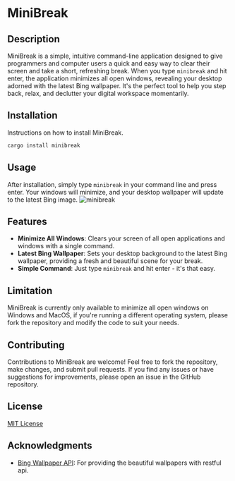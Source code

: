 # MiniBreak

## Description

MiniBreak is a simple, intuitive command-line application designed to give programmers and computer users a quick and easy way to clear their screen and take a short, refreshing break. When you type `minibreak` and hit enter, the application minimizes all open windows, revealing your desktop adorned with the latest Bing wallpaper. It's the perfect tool to help you step back, relax, and declutter your digital workspace momentarily.

## Installation

Instructions on how to install MiniBreak.

```bash
cargo install minibreak
```

## Usage

After installation, simply type `minibreak` in your command line and press enter. Your windows will minimize, and your desktop wallpaper will update to the latest Bing image.
![minibreak](https://github.com/lonelam/minibreak/assets/16681599/c6f5095d-d50b-4df2-9cf2-b4ea59a7493f)

## Features

- **Minimize All Windows**: Clears your screen of all open applications and windows with a single command.
- **Latest Bing Wallpaper**: Sets your desktop background to the latest Bing wallpaper, providing a fresh and beautiful scene for your break.
- **Simple Command**: Just type `minibreak` and hit enter - it's that easy.

## Limitation

MiniBreak is currently only available to minimize all open windows on Windows and MacOS, if you're running a different operating system, please fork the repository and modify the code to suit your needs.

## Contributing

Contributions to MiniBreak are welcome! Feel free to fork the repository, make changes, and submit pull requests. If you find any issues or have suggestions for improvements, please open an issue in the GitHub repository.

## License

[MIT License](LICENSE)

## Acknowledgments

- [Bing Wallpaper API](https://github.com/TimothyYe/bing-wallpaper): For providing the beautiful wallpapers with restful api.
